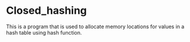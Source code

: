 # Closed_hashing
This is a program that is used to allocate memory locations for values in a hash table using hash function.
